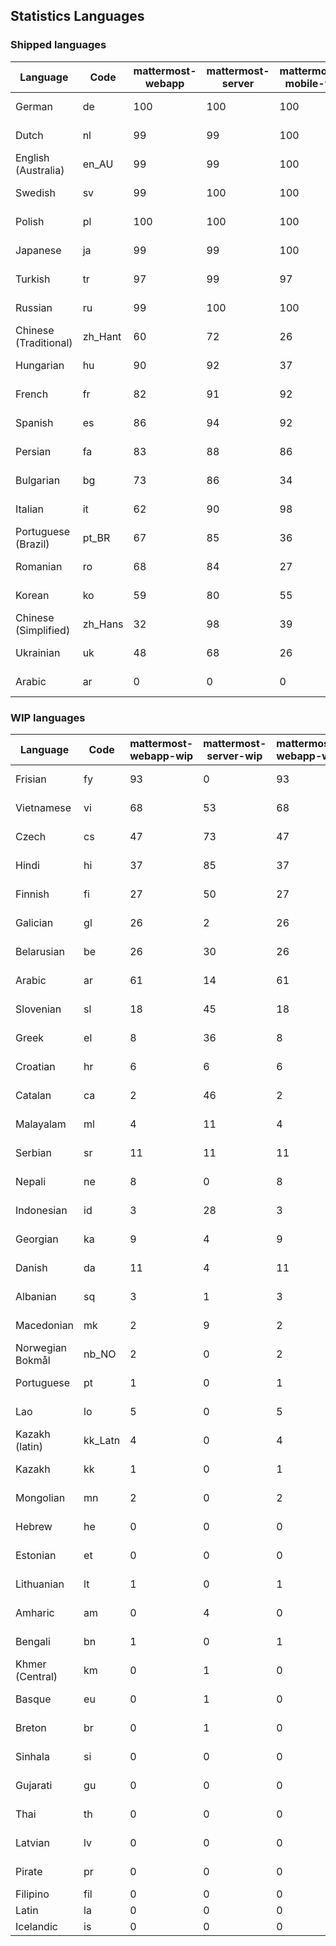 ## Statistics Languages ##
###  Shipped languages  ###
|Language|Code|mattermost-webapp|mattermost-server|mattermost-mobile-v2|mattermost-desktop|focalboard-webapp|playbooks-webapp|Total|Last Modified|
|---|---|---|---|---|---|---|---|---|---|
|German|de| 100| 100| 100| 100| 100| 100| 99|2023-03-09T11:31:34.776522Z|
|Dutch|nl| 99| 99| 100| 100| 99| 100| 99|2023-03-08T16:55:49.031434Z|
|English (Australia)|en_AU| 99| 99| 100| 100| 100| 99| 99|2023-03-08T16:55:02.323811Z|
|Swedish|sv| 99| 100| 100| 100| 100| 100| 99|2023-03-09T07:50:43.265345Z|
|Polish|pl| 100| 100| 100| 100| 100| 100| 99|2023-03-09T06:50:28.212785Z|
|Japanese|ja| 99| 99| 100| 100| 100| 100| 99|2023-03-08T16:55:37.606396Z|
|Turkish|tr| 97| 99| 97| 100| 99| 99| 97|2023-03-08T16:56:23.209153Z|
|Russian|ru| 99| 100| 100| 100| 75| 59| 96|2023-03-09T06:48:29.156617Z|
|Chinese (Traditional)|zh_Hant| 60| 72| 26| 0| 100| 0| 87|2023-03-08T16:56:39.798390Z|
|Hungarian|hu| 90| 92| 37| 99| 92| 81| 86|2023-03-08T16:55:25.893488Z|
|French|fr| 82| 91| 92| 96| 86| 27| 83|2023-03-08T16:55:19.816247Z|
|Spanish|es| 86| 94| 92| 98| 48| 0| 83|2023-03-08T16:55:08.197281Z|
|Persian|fa| 83| 88| 86| 100| 27| 1| 79|2023-03-08T16:55:14.020989Z|
|Bulgarian|bg| 73| 86| 34| 0| 0| 0| 72|2023-03-08T16:54:50.705692Z|
|Italian|it| 62| 90| 98| 5| 64| 0| 71|2023-03-12T17:47:11.540995Z|
|Portuguese (Brazil)|pt_BR| 67| 85| 36| 44| 94| 0| 71|2023-03-08T16:55:59.977435Z|
|Romanian|ro| 68| 84| 27| 0| 0| 0| 67|2023-03-08T16:56:05.783471Z|
|Korean|ko| 59| 80| 55| 99| 92| 8| 65|2023-03-09T23:22:41.243594Z|
|Chinese (Simplified)|zh_Hans| 32| 98| 39| 100| 100| 0| 54|2023-03-09T20:57:54.271736Z|
|Ukrainian|uk| 48| 68| 26| 79| 54| 0| 53|2023-03-08T16:56:28.774577Z|
|Arabic|ar| 0| 0| 0| 45| 46| 0| 27|2023-03-08T14:17:38.148886Z|
###  WIP languages  ###
|Language|Code|mattermost-webapp-wip|mattermost-server-wip|mattermost-webapp-wip|Total|Last Modified|
|---|---|---|---|---|---|--|
|Frisian|fy| 93| 0| 93| 62|2023-02-16T10:53:34.112562Z|
|Vietnamese|vi| 68| 53| 68| 59|2023-03-01T07:41:44.190635Z|
|Czech|cs| 47| 73| 47| 56|2023-02-24T13:40:35.937984Z|
|Hindi|hi| 37| 85| 37| 49|2023-02-16T10:54:30.415850Z|
|Finnish|fi| 27| 50| 27| 34|2023-02-16T10:53:07.351812Z|
|Galician|gl| 26| 2| 26| 32|2023-02-16T10:53:47.791156Z|
|Belarusian|be| 26| 30| 26| 27|2023-03-04T14:21:26.951925Z|
|Arabic|ar| 61| 14| 61| 27|2023-03-08T14:17:38.148886Z|
|Slovenian|sl| 18| 45| 18| 23|2023-01-28T03:31:36.696653Z|
|Greek|el| 8| 36| 8| 22|2023-01-23T11:30:04.120446Z|
|Croatian|hr| 6| 6| 6| 17|2023-03-02T11:40:18.780803Z|
|Catalan|ca| 2| 46| 2| 15|2023-02-22T22:19:51.633986Z|
|Malayalam|ml| 4| 11| 4| 13|2023-01-20T12:30:29.426169Z|
|Serbian|sr| 11| 11| 11| 13|2023-02-17T12:02:20.741277Z|
|Nepali|ne| 8| 0| 8| 11|2023-01-23T11:32:35.863162Z|
|Indonesian|id| 3| 28| 3| 11|2023-01-20T12:30:26.132977Z|
|Georgian|ka| 9| 4| 9| 8|2023-01-20T12:30:27.511376Z|
|Danish|da| 11| 4| 11| 8|2023-02-28T08:17:12.460986Z|
|Albanian|sq| 3| 1| 3| 8|2023-01-23T11:33:06.934782Z|
|Macedonian|mk| 2| 9| 2| 5|2023-02-16T10:52:34.237243Z|
|Norwegian Bokmål|nb_NO| 2| 0| 2| 4|2023-02-28T08:58:26.819803Z|
|Portuguese|pt| 1| 0| 1| 3|2023-02-14T16:21:32.052674Z|
|Lao|lo| 5| 0| 5| 3|2023-01-28T03:29:57.636840Z|
|Kazakh (latin)|kk_Latn| 4| 0| 4| 3|2023-01-09T16:04:40.142668Z|
|Kazakh|kk| 1| 0| 1| 2|2023-01-20T12:30:28.434837Z|
|Mongolian|mn| 2| 0| 2| 2|2023-02-16T02:00:14.011643Z|
|Hebrew|he| 0| 0| 0| 1|2023-01-20T12:30:24.610278Z|
|Estonian|et| 0| 0| 0| 1|2022-06-16T11:17:55.844464Z|
|Lithuanian|lt| 1| 0| 1| 1|2022-12-17T23:24:09.234041Z|
|Amharic|am| 0| 4| 0| 1|2020-07-04T19:22:35.416407Z|
|Bengali|bn| 1| 0| 1| 1|2022-06-18T00:07:36.707192Z|
|Khmer (Central)|km| 0| 1| 0| 0|2022-05-06T14:27:58.323957Z|
|Basque|eu| 0| 1| 0| 0|2021-06-22T14:46:44.626603Z|
|Breton|br| 0| 1| 0| 0|2022-10-20T14:33:30.929526Z|
|Sinhala|si| 0| 0| 0| 0|2022-10-24T11:26:43.423982Z|
|Gujarati|gu| 0| 0| 0| 0|2021-09-27T12:12:04.194601Z|
|Thai|th| 0| 0| 0| 0|2022-05-03T14:48:59.991556Z|
|Latvian|lv| 0| 0| 0| 0|2022-12-17T23:24:22.390841Z|
|Pirate|pr| 0| 0| 0| 0|2022-06-28T08:46:29.046651Z|
|Filipino|fil| 0| 0| 0| 0||
|Latin|la| 0| 0| 0| 0||
|Icelandic|is| 0| 0| 0| 0||
